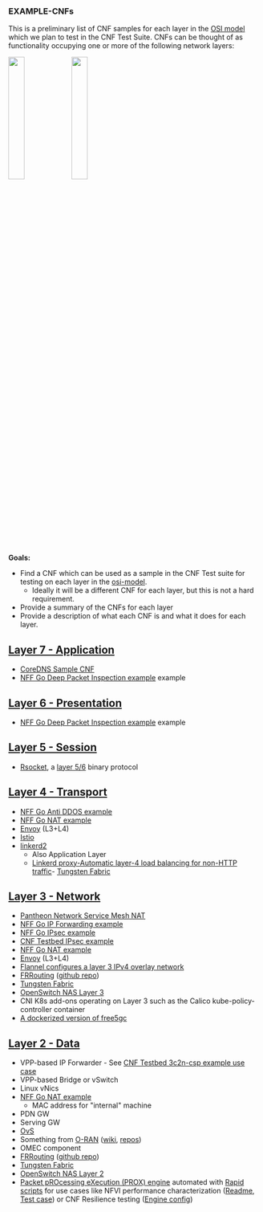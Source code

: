 ### EXAMPLE-CNFs

This is a preliminary list of CNF samples for each layer in the [OSI model](https://www.osi-model.com/presentation-layer/) which we plan to test in the CNF Test Suite. CNFs can be thought of as functionality occupying one or more of the following network layers:

<img src="https://upload.wikimedia.org/wikipedia/commons/thumb/8/8d/OSI_Model_v1.svg/440px-OSI_Model_v1.svg.png" width="25%" height="25%"><img src="https://cnf-test-suite.s3-us-west-2.amazonaws.com/inet-protocol.png" width="25%" height="25%">

**Goals:**

- Find a CNF which can be used as a sample in the CNF Test suite for testing on each layer in the [osi-model](https://www.osi-model.com/presentation-layer/).
  - Ideally it will be a different CNF for each layer, but this is not a hard requirement.
- Provide a summary of the CNFs for each layer
- Provide a description of what each CNF is and what it does for each layer.

## [Layer 7 - Application](https://en.wikipedia.org/wiki/Application_layer)

- [CoreDNS Sample CNF](https://github.com/cncf/cnf-testsuite/tree/main/sample-cnfs/sample-coredns-cnf)
- [NFF Go Deep Packet Inspection example](https://github.com/intel-go/nff-go/tree/master/examples/dpi) example

## [Layer 6 - Presentation](https://en.wikipedia.org/wiki/Presentation_layer)

- [NFF Go Deep Packet Inspection example](https://github.com/intel-go/nff-go/tree/master/examples/dpi) example

## [Layer 5 - Session](https://en.wikipedia.org/wiki/Session_layer)

- [Rsocket](https://github.com/rsocket/rsocket-go), a [layer 5/6](https://medium.com/netifi/differences-between-grpc-and-rsocket-e736c954e60) binary protocol

## [Layer 4 - Transport](https://en.wikipedia.org/wiki/Transport_layer)

- [NFF Go Anti DDOS example](https://github.com/intel-go/nff-go/tree/master/examples/antiddos)
- [NFF Go NAT example](https://github.com/intel-go/nff-go-nat)
- [Envoy](https://www.envoyproxy.io/) (L3+L4)
- [Istio](https://github.com/istio/istio)
- [linkerd2](https://github.com/linkerd/linkerd2)
  - Also Application Layer
  - [Linkerd proxy-Automatic layer-4 load balancing for non-HTTP traffic](https://linkerd.io/2/reference/architecture/#proxy)- [Tungsten Fabric](https://tungsten.io/)

## [Layer 3 - Network](https://en.wikipedia.org/wiki/Network_layer)

- [Pantheon Network Service Mesh NAT](example-cnfs/pantheon-nsm-nat/README.md)
- [NFF Go IP Forwarding example](https://github.com/intel-go/nff-go/tree/master/examples/forwarding)
- [NFF Go IPsec example](https://github.com/intel-go/nff-go/tree/master/examples/ipsec)
- [CNF Testbed IPsec example](https://github.com/cncf/cnf-testbed/tree/master/examples/use_case/ipsec)
- [NFF Go NAT example](https://github.com/intel-go/nff-go-nat)
- [Envoy](https://www.envoyproxy.io/) (L3+L4)
- [Flannel configures a layer 3 IPv4 overlay network](https://rancher.com/blog/2019/2019-03-21-comparing-kubernetes-cni-providers-flannel-calico-canal-and-weave/)
- [FRRouting](https://frrouting.org/) ([github repo](https://github.com/FRRouting/frr))
- [Tungsten Fabric](https://tungsten.io/)
- [OpenSwitch NAS Layer 3](https://github.com/open-switch/opx-nas-l3)
- CNI K8s add-ons operating on Layer 3 such as the Calico kube-policy-controller container
- [A dockerized version of free5gc](https://github.com/free5gc/free5gc-compose/)

## [Layer 2 - Data](https://en.wikipedia.org/wiki/Data_link_layer)

- VPP-based IP Forwarder - See [CNF Testbed 3c2n-csp example use case](https://github.com/cncf/cnf-testbed/tree/master/examples/use_case/3c2n-csp)
- VPP-based Bridge or vSwitch
- Linux vNics
- [NFF Go NAT example](https://github.com/intel-go/nff-go-nat)
  - MAC address for "internal" machine
- PDN GW
- Serving GW
- [OvS](http://www.openvswitch.org/)
- Something from [O-RAN](https://o-ran-sc.org/) ([wiki](https://wiki.o-ran-sc.org/display/ORAN), [repos](https://gerrit.o-ran-sc.org/r/admin/repos))
- OMEC component
- [FRRouting](https://frrouting.org/) ([github repo](https://github.com/FRRouting/frr))
- [Tungsten Fabric](https://tungsten.io/)
- [OpenSwitch NAS Layer 2](https://github.com/open-switch/opx-nas-l2)
- [Packet pROcessing eXecution (PROX) engine](https://wiki.opnfv.org/pages/viewpage.action?pageId=12387840) automated with [Rapid scripts](https://git.opnfv.org/samplevnf/tree/VNFs/DPPD-PROX/helper-scripts/rapid) for use cases like NFVI performance characterization ([Readme](https://git.opnfv.org/samplevnf/tree/VNFs/DPPD-PROX/helper-scripts/rapid/README.k8s), [Test case](https://git.opnfv.org/samplevnf/tree/VNFs/DPPD-PROX/helper-scripts/rapid/basicrapid.test)) or CNF Resilience testing ([Engine config](https://git.opnfv.org/samplevnf/tree/VNFs/DPPD-PROX/helper-scripts/rapid/impair.cfg))
